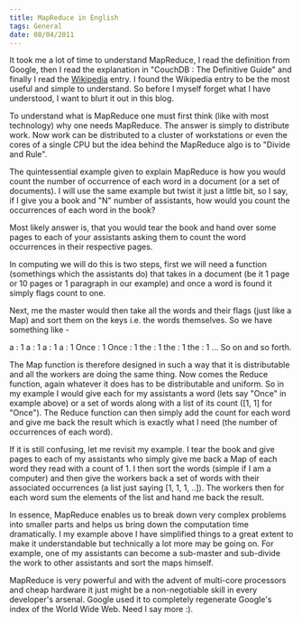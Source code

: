 ```yaml
---
title: MapReduce in English
tags: General
date: 08/04/2011
---
```


It took me a lot of time to understand MapReduce, I read the definition from Google, then I read the explanation in "CouchDB : The Definitive Guide" and finally I read the <a href="http://en.wikipedia.org/wiki/MapReduce" target="_blank">Wikipedia</a> entry. I found the Wikipedia entry to be the most useful and simple to understand. So before I myself forget what I have understood, I want to blurt it out in this blog. 

To understand what is MapReduce one must first think (like with most technology) why one needs MapReduce. The answer is simply to distribute work. Now work can be distributed to a cluster of workstations or even the cores of a single CPU but the idea behind the MapReduce algo is to "Divide and Rule".

The quintessential example given to explain MapReduce is how you would count the number of occurrence of each word in a document (or a set of documents). I will use the same example but twist it just a little bit, so I say, if I give you a book and "N" number of assistants, how would you count the occurrences of each word in the book?

Most likely answer is, that you would tear the book and hand over some pages to each of your assistants asking them to count the word occurrences in their respective pages. 

In computing we will do this is two steps, first we will need a function (somethings which the assistants do) that takes in a document (be it 1 page or 10 pages or 1 paragraph in our example) and once a word is found it simply flags count to one. 

Next, me the master would then take all the words and their flags (just like a Map) and sort them on the keys i.e. the words themselves. So we have something like -

a : 1
a : 1
a : 1
a : 1
Once : 1
Once : 1
the : 1
the : 1
the : 1
...
So on and so forth. 

The Map function is therefore designed in such a way that it is distributable and all the workers are doing the same thing. Now comes the Reduce function, again whatever it does has to be distributable and uniform. So in my example I would give each for my assistants a word (lets say "Once" in example above) or a set of words along with a list of its count ([1, 1] for "Once"). The Reduce function can then simply add the count for each word and give me back the result which is exactly what I need (the number of occurrences of each word).

If it is still confusing, let me revisit my example. I tear the book and give pages to each of my assistants who simply give me back a Map of each word they read with a count of 1. I then sort the words (simple if I am a computer) and then give the workers back a set of words with their associated occurrences (a list just saying [1, 1, 1, ..]). The workers then for each word sum the elements of the list and hand me back the result.

In essence, MapReduce enables us to break down very complex problems into smaller parts and helps us bring down the computation time dramatically. I my example above I have simplified things to a great extent to make it understandable but technically a lot more may be going on. For example, one of my assistants can become a sub-master and sub-divide the work to other assistants and sort the maps himself. 

MapReduce is very powerful and with the advent of multi-core processors and cheap hardware it just might be a non-negotiable skill in every developer's arsenal. Google used it to completely regenerate Google's index of the World Wide Web. Need I say more :).
